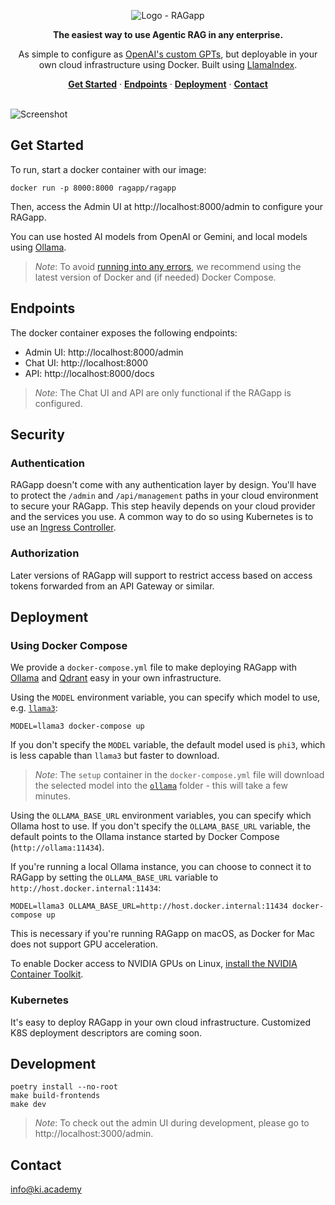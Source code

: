 <p align="center"><img alt="Logo - RAGapp" src="docs/logo.png"></p>

<p align="center"><strong>The easiest way to use Agentic RAG in any enterprise.</strong></p>

<p align="center">As simple to configure as <a href="https://openai.com/index/introducing-gpts" target="_blank">OpenAI's custom GPTs</a>, but deployable in your own cloud infrastructure using Docker. Built using <a href="https://github.com/run-llama/llama_index">LlamaIndex</a>.</p>

<p align="center">
  <a href="#get-started"><strong>Get Started</strong></a> ·
  <a href="#endpoints"><strong>Endpoints</strong></a> ·
  <a href="#deployment"><strong>Deployment</strong></a> ·
  <a href="#contact"><strong>Contact</strong></a> 
</p>

<br/>
<img alt="Screenshot" src="docs/screenshot.png">

## Get Started

To run, start a docker container with our image:

```shell
docker run -p 8000:8000 ragapp/ragapp
```

Then, access the Admin UI at http://localhost:8000/admin to configure your RAGapp.

You can use hosted AI models from OpenAI or Gemini, and local models using [Ollama](https://ollama.com/).

> _Note_: To avoid [running into any errors](https://github.com/ragapp/ragapp/issues/22), we recommend using the latest version of Docker and (if needed) Docker Compose.

## Endpoints

The docker container exposes the following endpoints:

- Admin UI: http://localhost:8000/admin
- Chat UI: http://localhost:8000
- API: http://localhost:8000/docs

> _Note_: The Chat UI and API are only functional if the RAGapp is configured.

## Security

### Authentication

RAGapp doesn't come with any authentication layer by design. You'll have to protect the `/admin` and `/api/management` paths in your cloud environment to secure your RAGapp.
This step heavily depends on your cloud provider and the services you use.
A common way to do so using Kubernetes is to use an [Ingress Controller](https://kubernetes.github.io/ingress-nginx/examples/auth/basic/).

### Authorization

Later versions of RAGapp will support to restrict access based on access tokens forwarded from an API Gateway or similar.

## Deployment

### Using Docker Compose

We provide a `docker-compose.yml` file to make deploying RAGapp with [Ollama](https://ollama.com/) and [Qdrant](https://qdrant.tech/) easy in your own infrastructure.

Using the `MODEL` environment variable, you can specify which model to use, e.g. [`llama3`](https://ollama.com/library/llama3):

```shell
MODEL=llama3 docker-compose up
```

If you don't specify the `MODEL` variable, the default model used is `phi3`, which is less capable than `llama3` but faster to download.

> _Note_: The `setup` container in the `docker-compose.yml` file will download the selected model into the [`ollama`](./ollama/) folder - this will take a few minutes.

Using the `OLLAMA_BASE_URL` environment variables, you can specify which Ollama host to use.
If you don't specify the `OLLAMA_BASE_URL` variable, the default points to the Ollama instance started by Docker Compose (`http://ollama:11434`).

If you're running a local Ollama instance, you can choose to connect it to RAGapp by setting the `OLLAMA_BASE_URL` variable to `http://host.docker.internal:11434`:

```shell
MODEL=llama3 OLLAMA_BASE_URL=http://host.docker.internal:11434 docker-compose up
```

This is necessary if you're running RAGapp on macOS, as Docker for Mac does not support GPU acceleration.

To enable Docker access to NVIDIA GPUs on Linux, [install the NVIDIA Container Toolkit](https://docs.nvidia.com/datacenter/cloud-native/container-toolkit/latest/install-guide.html).

### Kubernetes

It's easy to deploy RAGapp in your own cloud infrastructure. Customized K8S deployment descriptors are coming soon.

## Development

```shell
poetry install --no-root
make build-frontends
make dev
```

> _Note_: To check out the admin UI during development, please go to http://localhost:3000/admin.

## Contact
info@ki.academy
